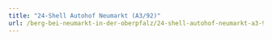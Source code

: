 ```yaml
---
title: "24-Shell Autohof Neumarkt (A3/92)"
url: /berg-bei-neumarkt-in-der-oberpfalz/24-shell-autohof-neumarkt-a3-92/
---
```

